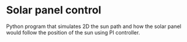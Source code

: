 # Solar panel control

Python program that simulates 2D the sun path and how the solar panel would follow the position of the sun using PI controller.